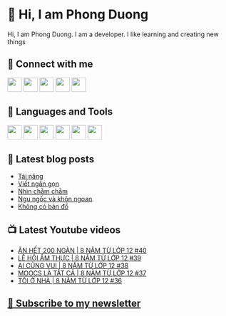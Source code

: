 # 👋 Hi, I am Phong Duong

Hi, I am Phong Duong. I am a developer. I like learning and creating new things

## 🔗 Connect with me
[<img height="32" width="32" src="https://cdn.jsdelivr.net/npm/simple-icons@v3/icons/youtube.svg" />](https://www.youtube.com/channel/UCXykqt3V2-9bYXKWZRcH0rA)
[<img height="32" width="32" src="https://cdn.jsdelivr.net/npm/simple-icons@v3/icons/instagram.svg" />](https://www.instagram.com/phongduonglh)
[<img height="32" width="32" src="https://cdn.jsdelivr.net/npm/simple-icons@v3/icons/twitter.svg" />](https://twitter.com/phongduonglh)
[<img height="32" width="32" src="https://cdn.jsdelivr.net/npm/simple-icons@v3/icons/facebook.svg" />](https://www.facebook.com/phongduonglh)
[<img height="32" width="32" src="https://cdn.jsdelivr.net/npm/simple-icons@v3/icons/linkedin.svg" />](https://www.linkedin.com/in/phongduonglh)

## 🧰 Languages and Tools

[<img height="32" width="32" src="https://cdn.jsdelivr.net/npm/simple-icons@v3/icons/javascript.svg" />](javascript)
[<img height="32" width="32" src="https://cdn.jsdelivr.net/npm/simple-icons@v3/icons/html5.svg" />](html5)
[<img height="32" width="32" src="https://cdn.jsdelivr.net/npm/simple-icons@v3/icons/css3.svg" />](css3)
[<img height="32" width="32" src="https://cdn.jsdelivr.net/npm/simple-icons@v3/icons/node-dot-js.svg" />](nodejs)
[<img height="32" width="32" src="https://cdn.jsdelivr.net/npm/simple-icons@v3/icons/react.svg" />](react)
[<img height="32" width="32" src="https://cdn.jsdelivr.net/npm/simple-icons@v3/icons/vue-dot-js.svg" />](vue)

## 📝 Latest blog posts

<!-- BLOG-POST-LIST:START -->
- [Tài năng](https://phongduong.dev/blog/2021/06/tai-nang/)
- [Viết ngắn gọn](https://phongduong.dev/blog/2021/06/viet-ngan-gon/)
- [Nhìn chằm chằm](https://phongduong.dev/blog/2021/06/nhin-cham-cham/)
- [Ngu ngốc và khôn ngoan](https://phongduong.dev/blog/2021/06/ngu-ngoc-va-khon-ngoan/)
- [Không có bản đồ](https://phongduong.dev/blog/2021/06/khong-co-ban-do/)
<!-- BLOG-POST-LIST:END -->

## 📺 Latest Youtube videos

<!-- YOUTUBE-VIDEO-LIST:START -->
- [ĂN HẾT 200 NGÀN | 8 NĂM TỪ LỚP 12 #40](https://www.youtube.com/watch?v=lxW4blLgjPc)
- [LỄ HỘI ẨM THỰC | 8 NĂM TỪ LỚP 12 #39](https://www.youtube.com/watch?v=9Kf258UHzmk)
- [AI CŨNG VUI | 8 NĂM TỪ LỚP 12 #38](https://www.youtube.com/watch?v=84PKWSdQeDs)
- [MOOCS LÀ TẤT CẢ | 8 NĂM TỪ LỚP 12 #37](https://www.youtube.com/watch?v=8BvaqgTTjjc)
- [TÔI Ở NHÀ | 8 NĂM TỪ LỚP 12 #36](https://www.youtube.com/watch?v=2yvK7JOLqUI)
<!-- YOUTUBE-VIDEO-LIST:END -->

## [💌 Subscribe to my newsletter](https://koogio.substack.com/)
